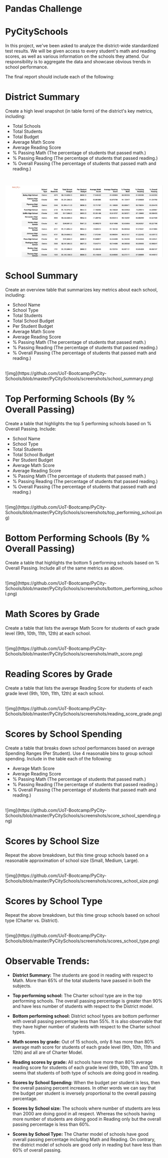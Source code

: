 # Pandas Challenge

# PyCitySchools


In this project, we've been asked to analyze the district-wide standardized test results. We will be given access to every student's math and reading scores, as well as various information on the schools they attend. Our responsibility is to aggregate the data and showcase obvious trends in school performance.

The final report should include each of the following:

# District Summary

Create a high level snapshot (in table form) of the district's key metrics, including:

- Total Schools
- Total Students
- Total Budget
- Average Math Score
- Average Reading Score
- % Passing Math (The percentage of students that passed math.)
- % Passing Reading (The percentage of students that passed reading.)
- % Overall Passing (The percentage of students that passed math and reading.)

<br>

![img](PyCitySchools/screenshots/school_summary.png)
<br>

# School Summary

Create an overview table that summarizes key metrics about each school, including:

- School Name
- School Type
- Total Students
- Total School Budget
- Per Student Budget
- Average Math Score
- Average Reading Score
- % Passing Math (The percentage of students that passed math.)
- % Passing Reading (The percentage of students that passed reading.)
- % Overall Passing (The percentage of students that passed math and reading.)

<br>
![img](https://github.com/UoT-Bootcamp/PyCity-Schools/blob/master/PyCitySchools/screenshots/school_summary.png)
<br>

# Top Performing Schools (By % Overall Passing)

Create a table that highlights the top 5 performing schools based on % Overall Passing. Include:

- School Name
- School Type
- Total Students
- Total School Budget
- Per Student Budget
- Average Math Score
- Average Reading Score
- % Passing Math (The percentage of students that passed math.)
- % Passing Reading (The percentage of students that passed reading.)
- % Overall Passing (The percentage of students that passed math and reading.)

<br>
![img](https://github.com/UoT-Bootcamp/PyCity-Schools/blob/master/PyCitySchools/screenshots/top_performing_school.png)
<br>

# Bottom Performing Schools (By % Overall Passing)

Create a table that highlights the bottom 5 performing schools based on % Overall Passing. Include all of the same metrics as above.

<br>
![img](https://github.com/UoT-Bootcamp/PyCity-Schools/blob/master/PyCitySchools/screenshots/bottom_performing_school.png)
<br>

# Math Scores by Grade

Create a table that lists the average Math Score for students of each grade level (9th, 10th, 11th, 12th) at each school.

<br>
![img](https://github.com/UoT-Bootcamp/PyCity-Schools/blob/master/PyCitySchools/screenshots/math_score.png)
<br>

# Reading Scores by Grade

Create a table that lists the average Reading Score for students of each grade level (9th, 10th, 11th, 12th) at each school.

<br>
![img](https://github.com/UoT-Bootcamp/PyCity-Schools/blob/master/PyCitySchools/screenshots/reading_score_grade.png)
<br>

# Scores by School Spending

Create a table that breaks down school performances based on average Spending Ranges (Per Student). Use 4 reasonable bins to group school spending. Include in the table each of the following:

- Average Math Score
- Average Reading Score
- % Passing Math (The percentage of students that passed math.)
- % Passing Reading (The percentage of students that passed reading.)
- % Overall Passing (The percentage of students that passed math and reading.)

<br>
![img](https://github.com/UoT-Bootcamp/PyCity-Schools/blob/master/PyCitySchools/screenshots/score_school_spending.png)
<br>

# Scores by School Size

Repeat the above breakdown, but this time group schools based on a reasonable approximation of school size (Small, Medium, Large).

<br>
![img](https://github.com/UoT-Bootcamp/PyCity-Schools/blob/master/PyCitySchools/screenshots/scores_school_size.png)
<br>

# Scores by School Type

Repeat the above breakdown, but this time group schools based on school type (Charter vs. District).

<br>
![img](https://github.com/UoT-Bootcamp/PyCity-Schools/blob/master/PyCitySchools/screenshots/scores_school_type.png)
<br>

# Observable Trends:

 * **District Summary:** The students are good in reading with respect to Math. More than 65% of the total students have passed in both the subjects.

* **Top performing school:** The Charter school type are in the top performing schools. The overall passing percentage is greater than 90% and have less number of students with respect to the District model.

* **Bottom performing school:** District school types are bottom performer with overall passing percentage less than 55%. It is also observable that they have higher number of students with respect to the Charter school types.

* **Math scores by grade:** Out of 15 schools, only 8 has more than 80% average math score for students of each grade level (9th, 10th, 11th and 12th) and all are of Charter Model.

* **Reading scores by grade:** All schools have more than 80% average reading score for students of each grade level (9th, 10th, 11th and 12th. It seems that students of both type of schools are doing good in reading.

* **Scores by School Spending:** When the budget per student is less, then the overall passing percent increases. In other words we can say that the budget per student is inversely proportional to the overall passing percentage.

* **Scores by School size:** The schools where number of students are less than 2000 are doing good in all respect. Whereas the schools having more number of students are doing good in Reading only but the overall passing percentage is less than 60%.

* **Scores by School Type:** The Charter model of schools have good overall passing percentage including Math and Reading. On contrary, the district model of schools are good only in reading but have less than 60% of overall passing.
